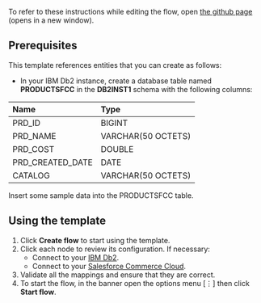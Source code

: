 To refer to these instructions while editing the flow, open [the github page](https://github.com/ot4i/app-connect-templates/blob/master/resources/markdown/Sync%20products%20from%20IBM%20Db2%20to%20Salesforce%20Commerce%20Cloud_instructions.md) (opens in a new window).

## Prerequisites

This template references entities that you can create as follows:

- In your IBM Db2 instance, create a database table named **PRODUCTSFCC** in the **DB2INST1** schema with the following columns: 

| Name | Type | 
| :---  | :---  |
| PRD_ID | BIGINT | 
| PRD_NAME | VARCHAR(50 OCTETS) | 
| PRD_COST | DOUBLE | 
| PRD_CREATED_DATE | DATE | 
| CATALOG | VARCHAR(50 OCTETS) |

  Insert some sample data into the PRODUCTSFCC table.

## Using the template

1. Click **Create flow** to start using the template.
1. Click each node to review its configuration. If necessary:
   - Connect to your [IBM Db2](https://developer.ibm.com/integration/docs/app-connect/how-to-guides-for-apps/use-ibm-app-connect-ibm-db2/).
   - Connect to your [Salesforce Commerce Cloud](https://developer.ibm.com/integration/docs/app-connect/how-to-guides-for-apps/how-to-use-ibm-app-connect-with-salesforce-commerce-cloud/).
1. Validate all the mappings and ensure that they are correct.
1. To start the flow, in the banner open the options menu [&#8942;] then click **Start flow**.
